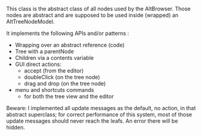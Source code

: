 This class is the abstract class of all nodes used by the AltBrowser. Those nodes are abstract and are supposed to be used inside (wrapped) an AltTreeNodeModel.

It implements the following APIs and/or patterns :
- Wrapping over an abstract reference (code)
- Tree with a parentNode
- Children via a contents variable
- GUI direct actions:
	- accept (from the editor)
	- doubleClick (on the tree node)
	- drag and drop (on the tree node)
- menu and shortcuts commands
	- for both the tree view and the editor

Beware: I implemented all update messages as the default, no action, in that abstract superclass; for correct performance of this system, most of those update messages should never reach the leafs. An error there will be hidden.